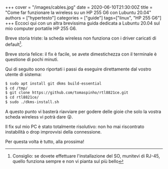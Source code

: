 +++
cover = "/images/cables.jpg"
date = 2020-06-10T21:30:00Z
title = "Come far funzionare la wireless su un HP 255 G6 con Lubuntu 20.04"
authors = ["hypertesto"]
categories = ["guide"]
tags=["linux", "HP 255 G6"]
+++
Eccoci qui con un altra brevissima guida dedicata a Lubuntu 20.04 sul mio computer portatile HP 255 G6.

Breve storia triste: la scheda wireless non funziona con i driver caricati di default[^0].

Breve storia felice: il fix è facile, se avete dimestichezza con il terminale è questione di pochi minuti.

Qui di seguito sono riportati i passi da eseguire direttamente dal vostro utente di sistema:

```bash
$ sudo apt install git dkms build-essential
$ cd /tmp/
$ git clone https://github.com/tomaspinho/rtl8821ce.git
$ cd rtl8821ce/
$ sudo ./dkms-install.sh
```

A questo punto vi basterà riavviare per godere delle gioie che solo la vostra scheda wireless vi potrà dare 😜.

Il fix sul mio PC è stato totalmente risolutivo: non ho mai riscontrato instabilità o drop improvvisi della connessione.

Per questa volta è tutto, alla prossima!

[^0]: Consiglio: se dovete effettuare l'installazione del SO, munitevi di RJ-45, quello funziona sempre e non vi pianta sul più bello
